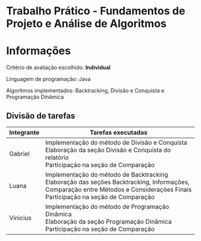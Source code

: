 # Trabalho Prático - Fundamentos de Projeto e Análise de Algoritmos 

# Informações

Critério de avaliação escolhido: **Individual**

Linguagem de programação: Java

Algoritmos implementados: Backtracking, Divisão e Conquista e Programação Dinâmica


## Divisão de tarefas

| Integrante | Tarefas executadas |
|------------|-------------------|
| Gabriel   | Implementação do método de Divisão e Conquista <br> Elaboração da seção Divisão e Conquista do relatório <br> Participação na seção de Comparação |
| Luana      | Implementação do método de Backtracking <br> Elaboração das seções Backtracking, Informações, Comparação entre Métodos e Considerações Finais <br> Participação na seção de Comparação |
| Vinicius    | Implementação do método de Programação Dinâmica <br> Elaboração da seção Programação Dinâmica <br> Participação na seção de Comparação |
